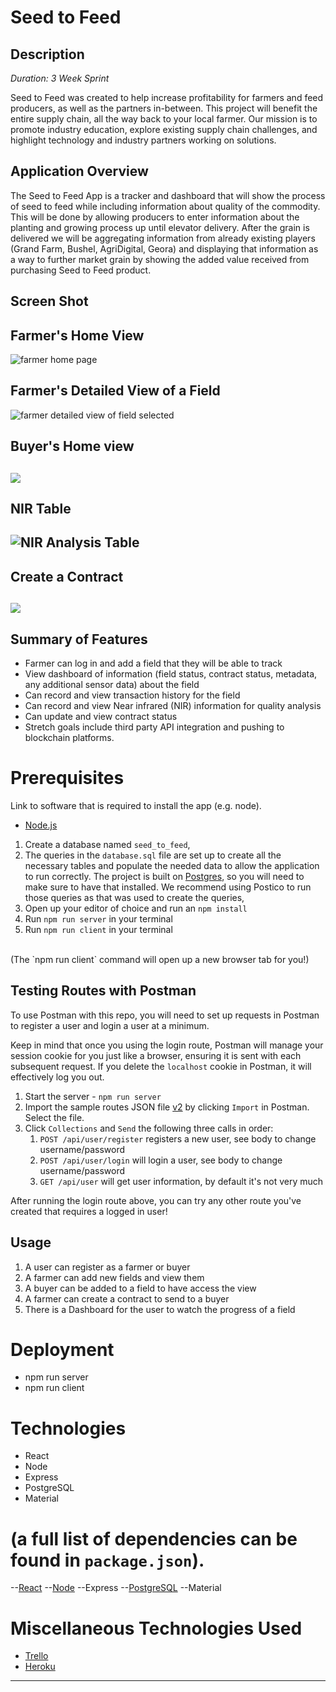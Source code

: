 # Seed to Feed

## Description

_Duration: 3 Week Sprint_

Seed to Feed was created to help increase profitability for farmers and feed producers, as well as the partners in-between. This project will benefit the entire supply chain, all the way back to your local farmer. Our mission is to promote industry education, explore existing supply chain challenges, and highlight technology and industry partners working on solutions.


## Application Overview

The Seed to Feed App is a tracker and dashboard that will show the process of seed to feed while including information about quality of the commodity. This will be done by allowing producers to enter information about the planting and growing process up until elevator delivery.  After the grain is delivered we will be aggregating information from already existing players (Grand Farm, Bushel, AgriDigital, Geora) and displaying that information as a way to further market grain by showing the added value received from purchasing Seed to Feed product.

<!--This will be for screen shots once we have views created-->
## Screen Shot

Farmer's Home View
---
![farmer home page](image-link)

Farmer's Detailed View of a Field
---
![farmer detailed view of field selected](image-link)

Buyer's Home view
---
![](image-link)
---

NIR Table
---
![NIR Analysis Table ](image-link)   
---

Create a Contract
---
![](image-link)
---

## Summary of Features
- Farmer can log in and add a field that they will be able to track
- View dashboard of information (field status, contract status, metadata, any additional sensor data) about the field
- Can record and view transaction history for the field
- Can record and view Near infrared (NIR) information for quality analysis
- Can update and view contract status
- Stretch goals include third party API integration and pushing to blockchain platforms.


# Prerequisites

Link to software that is required to install the app (e.g. node).

- [Node.js](https://nodejs.org/en/)

1. Create a database named `seed_to_feed`,
2. The queries in the `database.sql` file are set up to create all the necessary tables and populate the needed data to allow the application to run correctly. The project is built on [Postgres](https://www.postgresql.org/download/), so you will need to make sure to have that installed. We recommend using Postico to run those queries as that was used to create the queries, 
3. Open up your editor of choice and run an `npm install`
4. Run `npm run server` in your terminal
5. Run `npm run client` in your terminal
<br/>
(The `npm run client` command will open up a new browser tab for you!)


## Testing Routes with Postman

To use Postman with this repo, you will need to set up requests in Postman to register a user and login a user at a minimum.

Keep in mind that once you using the login route, Postman will manage your session cookie for you just like a browser, ensuring it is sent with each subsequent request. If you delete the `localhost` cookie in Postman, it will effectively log you out.

1. Start the server - `npm run server`
2. Import the sample routes JSON file [v2](./PostmanPrimeSoloRoutesv2.json) by clicking `Import` in Postman. Select the file.
3. Click `Collections` and `Send` the following three calls in order:
   1. `POST /api/user/register` registers a new user, see body to change username/password
   2. `POST /api/user/login` will login a user, see body to change username/password
   3. `GET /api/user` will get user information, by default it's not very much

After running the login route above, you can try any other route you've created that requires a logged in user!

## Usage

1. A user can register as a farmer or buyer
2. A farmer can add new fields and view them
3. A buyer can be added to a field to have access the view
4. A farmer can create a contract to send to a buyer
5. There is a Dashboard for the user to watch the progress of a field


# Deployment
- npm run server
- npm run client

# Technologies

- React
- Node
- Express
- PostgreSQL
- Material

(a full list of dependencies can be found in `package.json`).
=======
--[React](https://reactjs.org/)
--[Node](https://nodejs.org/en/)
--Express
--[PostgreSQL](https://www.postgresql.org/)
--Material


# Miscellaneous Technologies Used
- [Trello](https://trello.com)
- [Heroku](https://www.heroku.com)

----------------------------------------------------------------------------------------------------------------------------
